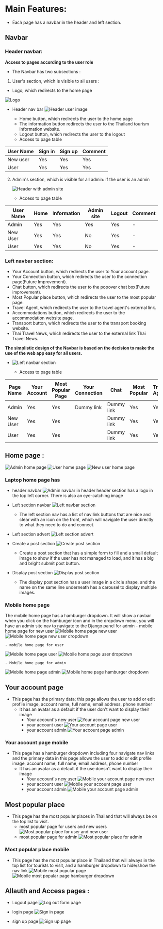 # Main Features:
  - Each page has a navbar in the header and left section.

  ## Navbar 
  ### Header navbar:
  **Access to pages according to the user role**
  - The Navbar has two subsections :
1. User's section, which is visible to all users :
  - Logo, which redirects to the home page
     
  ![Logo](documentation/logo-in-header.png)

  - Header nav bar
  ![Header user image](documentation/header-user-image.png)


    - Home button, which redirects the user to the home page
    - The information button redirects the user to the Thailand tourism information website.
    - Logout button, which redirects the user to the logout
    - Access to page table

  | User Name | Sign in | Sign up | Comment |
  | ------- | --------- | ------- | ------- |
  | New user | Yes | Yes | Yes | - |
  | User | Yes | Yes | Yes | - |

2. Admin's section, which is visible for all admin:
    if the user is an admin 

   ![Header with admin site](documentation/header-with-admin-site.png)


    - Access to page table

  | User Name | Home | Information | Admin site | Logout | Comment |
  | --------- | ---- | ----------- | ---------- | ------ | ------- |
  | Admin | Yes | Yes | Yes | Yes | - |
  | New User | Yes | Yes | No | Yes | - |
  | User | Yes | Yes | No | Yes | - |

 
  ### Left navbar section:
  - Your Account button, which redirects the user to Your account page.
  - Your Connection button, which redirects the user to the connection page(Future Improvement).
  - Chat button, which redirects the user to the popover chat box(Future improvement).
  - Most Popular place button, which redirects the user to the most popular page.
  - Travel Agent, which redirects the user to the travel agent's external link.
  - Accommodations button, which redirects the user to the accommodation website page.
  - Transport button, which redirects the user to the transport booking website.
  - Thai Travel News, which redirects the user to the external link Thai Travel News.

**The simplistic design of the Navbar is based on the decision to make the use of the web app easy for all users.**

  - ![Left navbar section](documentation/left-nav.png)


    - Access to page table
      
| Page Name | Your Account | Most Popular Page| Your Connection | Chat | Most Popular | Travel Agent | Accommodations | Transport | Thai Travel News | Comment |
| --------- | ----------------- | ------------ | --------------- | ---- | ------------ | ------------ | -------------- | --------- | ---------------- | ------- |
| Admin      | Yes               | Yes       | Dummy link       | Dummy link   | Yes | Yes | Yes | Yes | Yes |  Future improvement  |
| New User      | Yes               | Yes       |         | Dummy link   | Yes | Yes | Yes | Yes | Yes |  Future improvement |
| User      | Yes               | Yes       |         | Dummy link   | Yes | Yes | Yes | Yes | Yes |  Future improvement |


## Home page :
![Admin home page](documentation/admin-home-page.png)
![User home page](documentation/user-home-page.png)
![New user home page](documentation/new-user-home-page.png)
  ### Laptop home page has 
   - header navbar
  ![Admin navbar in header](documentation/admin-navbar-in-header.png)
  header section has a logo in the top left corner. There is also an eye-catching image 

   - Left section navbar
  ![Left navbar section](documentation/left-nav.png)
     - The left section nav has a list of nav link buttons that are nice and clear with an icon on the front, which will navigate the user directly to what they need to do and connect. 
   - Left section advert
  ![Left section advert](documentation/left-section-advert.png)

   - Create a post section
  ![Create post section](images/create-post-section.png)
     - Create a post section that has a simple form to fill and a small default image to show if the user has not managed to load, and it has a big and bright submit post button.

   - Display post section
  ![Display post section](documentation/display-post-section.png)
     - The display post section has a user image in a circle shape, and the name on the same line underneath has a carousel to display multiple images.
  
### Mobile home page
  The mobile home page has a hamburger dropdown. It will show a navbar when you click on the hamburger icon and in the dropdown menu, you will have an admin site nav to navigate to the Django panel for admin 
    - mobile home page for new user
  ![Mobile home page new user](documentation/mobile-home-page-new-user.png)
  ![Mobile home page new user dropdown](documentation/mobile-home-page-new-user-dropdown.png)

    - mobile home page for user
  ![Mobile home page user](documentation/mobile-home-page-user.png)
  ![Mobile home page user dropdown](documentation/mobile-home-page-user-dropdown.png)

    - Mobile home page for admin
  ![Mobile home page admin](documentation/mobile-home-page-hamburger.png)
  ![Mobile home page hamburger dropdown](documentation/mobile-home-page-hamburger-dropdown.png)

 ## Your account page
  - This page has the primary data; this page allows the user to add or edit profile image, account name, full name, email address, phone number 
    - It has an avatar as a default if the user don't want to display their image
      - Your account's new user
      ![Your account page new user](documentation/your-account-page-new-user.png)
      - your account user
      ![Your account page user](documentation/your-account-page-user.png)
      - your account admin
      ![Your account page admin](documentation/your-account-page-admin.png)
### Your account page mobile
 - This page has a hamburger dropdown including four navigate nav links and the primary data in this page allows the user to add or edit profile image, account name, full name, email address, phone number 
    - It has an avatar as a default if the use doesn't want to display their image
      - Your account's new user
      ![Mobile your account page new user](documentation/mobile-your-account-page-new-user.png)
      - your account user
      ![Mobile your account page user](documentation/mobile-your-account-page-user.png)
      - your account admin
      ![Mobile your account page admin](documentation/mobile-your-account-page-admin.png)

## Most popular place
  - This page has the most popular places in Thailand that will always be on the top list to visit.
      - most popular page for users and new users
  ![Most popular place for user and new user](documentation/most-popular-page-user-and-new-user.png)
       - most popular page for admin
  ![Most popular place for admin](documentation/most-popular-page-admin.png)


  ### Most popular place mobile
   - This page has the most popular place in Thailand that will always in the top list for tourists to visit, and a hamburger dropdown to hide/show the nav link
    ![Mobile most popular page](documentation/mobile-most-popular-page-.png)
    ![Mobile most popular page hamburger dropdown](documentation/mobile-most-popular-page-hamburger-dropdown.png)

## Allauth and Access pages :

  - Logout page
  ![Log out form page](documentation/logout-page-image.png)

  - login page
  ![Sign in page](documentation/sign-in-page.png)
  - sign up page
  ![Sign up page](documentation/sign-up-page.png)

